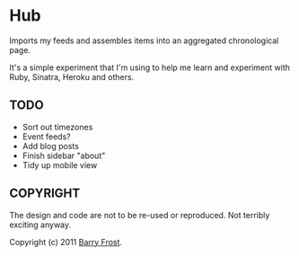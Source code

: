 # Hub

Imports my feeds and assembles items into an aggregated chronological page.

It's a simple experiment that I'm using to help me learn and experiment with Ruby, Sinatra, Heroku and others.

## TODO

- Sort out timezones
- Event feeds?
- Add blog posts
- Finish sidebar "about"
- Tidy up mobile view

## COPYRIGHT

The design and code are not to be re-used or reproduced. Not terribly exciting anyway.

Copyright (c) 2011 [Barry Frost](http://barryfrost.com).
